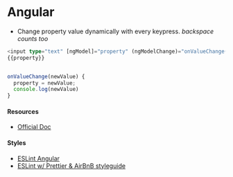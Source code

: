 # Angular



* Change property value dynamically with every keypress. _backspace counts too_

```typescript
<input type="text" [ngModel]="property" (ngModelChange)="onValueChange($event)" />
{{property}}


onValueChange(newValue) {
  property = newValue;
  console.log(newValue)
}
```

#### Resources

* [Official Doc](https://angular.io/docs)

#### Styles

* [ESLint Angular](https://github.com/angular-eslint/angular-eslint)
* [ESLint w/ Prettier & AirBnB styleguide](https://dev.to/bzvyagintsev/migrate-angular-app-to-eslint-with-prettier-airbnb-styleguide-husky-and-lint-staged-862)

